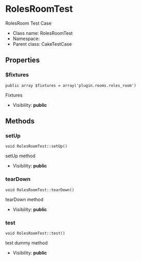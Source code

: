 RolesRoomTest
===============

RolesRoom Test Case




* Class name: RolesRoomTest
* Namespace: 
* Parent class: CakeTestCase





Properties
----------


### $fixtures

    public array $fixtures = array('plugin.rooms.roles_room')

Fixtures



* Visibility: **public**


Methods
-------


### setUp

    void RolesRoomTest::setUp()

setUp method



* Visibility: **public**




### tearDown

    void RolesRoomTest::tearDown()

tearDown method



* Visibility: **public**




### test

    void RolesRoomTest::test()

test dummy method



* Visibility: **public**



